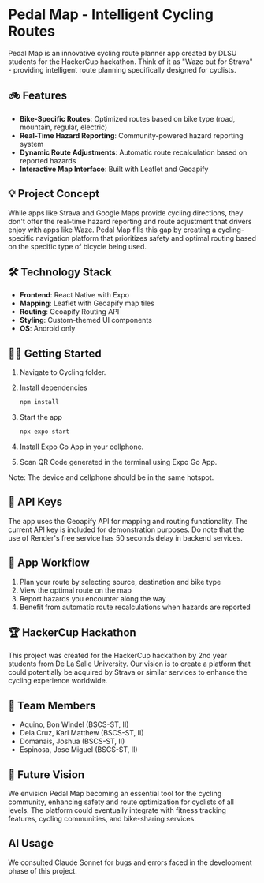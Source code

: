 # Pedal Map - Intelligent Cycling Routes

Pedal Map is an innovative cycling route planner app created by DLSU students for the HackerCup hackathon. Think of it as "Waze but for Strava" - providing intelligent route planning specifically designed for cyclists.

## 🚲 Features

- **Bike-Specific Routes**: Optimized routes based on bike type (road, mountain, regular, electric)
- **Real-Time Hazard Reporting**: Community-powered hazard reporting system
- **Dynamic Route Adjustments**: Automatic route recalculation based on reported hazards
- **Interactive Map Interface**: Built with Leaflet and Geoapify

## 💡 Project Concept

While apps like Strava and Google Maps provide cycling directions, they don't offer the real-time hazard reporting and route adjustment that drivers enjoy with apps like Waze. Pedal Map fills this gap by creating a cycling-specific navigation platform that prioritizes safety and optimal routing based on the specific type of bicycle being used.

## 🛠️ Technology Stack

- **Frontend**: React Native with Expo
- **Mapping**: Leaflet with Geoapify map tiles
- **Routing**: Geoapify Routing API
- **Styling**: Custom-themed UI components
- **OS**: Android only

## 🏃‍♂️ Getting Started

1. Navigate to Cycling folder.

1. Install dependencies
   ```bash
   npm install
   ```

2. Start the app
   ```bash
   npx expo start
   ```

3. Install Expo Go App in your cellphone.

4. Scan QR Code generated in the terminal using Expo Go App.

Note: The device and cellphone should be in the same hotspot.

## 🔑 API Keys

The app uses the Geoapify API for mapping and routing functionality. The current API key is included for demonstration purposes. Do note that the use of Render's free service has 50 seconds delay in backend services.

## 📱 App Workflow

1. Plan your route by selecting source, destination and bike type
2. View the optimal route on the map
3. Report hazards you encounter along the way
4. Benefit from automatic route recalculations when hazards are reported

## 🏆 HackerCup Hackathon

This project was created for the HackerCup hackathon by 2nd year students from De La Salle University. Our vision is to create a platform that could potentially be acquired by Strava or similar services to enhance the cycling experience worldwide.

## 👥 Team Members

- Aquino, Bon Windel (BSCS-ST, II)
- Dela Cruz, Karl Matthew (BSCS-ST, II)
- Domanais, Joshua (BSCS-ST, II)
- Espinosa, Jose Miguel (BSCS-ST, II)

## 🔮 Future Vision

We envision Pedal Map becoming an essential tool for the cycling community, enhancing safety and route optimization for cyclists of all levels. The platform could eventually integrate with fitness tracking features, cycling communities, and bike-sharing services.

## AI Usage

We consulted Claude Sonnet for bugs and errors faced in the development phase of this project. 
